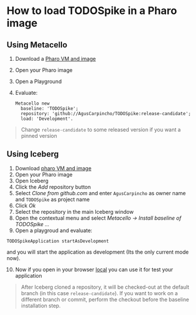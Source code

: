 # How to load TODOSpike in a Pharo image

## Using Metacello

1. Download a [Pharo VM and image](https://pharo.org/download)
2. Open your Pharo image
3. Open a Playground
4. Evaluate:

    ```smalltalk
    Metacello new
      baseline: 'TODOSpike';
      repository: 'github://AgusCarpincho/TODOSpike:release-candidate';
      load: 'Development'.
    ```

> Change `release-candidate` to some released version if you want a pinned version

## Using Iceberg

1. Download [pharo VM and image](https://pharo.org/download)
2. Open your Pharo image
3. Open Iceberg
4. Click the *Add* repository button
5. Select *Clone from github.com* and enter `AgusCarpincho` as owner name and `TODOSpike`
   as project name
6. Click *Ok*
7. Select the repository in the main Iceberg window
8. Open the contextual menu and select
  *Metacello -> Install baseline of TODOSpike ...*
9. Open a playgroud and evaluate:
 
 ```smalltalk
 TODOSpikeApplication startAsDevelopment
 ```
 
 and you will start the application as development (Its the only current mode now).
 
10. Now if you open in your browser [local](http://localhost:8080/home) you can use it for test your application

> After Iceberg cloned a repository, it will be checked-out at the default
> branch (in this case `release-candidate`). If you want to work on a different
> branch or commit, perform the checkout before the baseline installation step.
